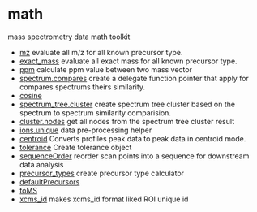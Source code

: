﻿# math

mass spectrometry data math toolkit

+ [mz](math/mz.1) evaluate all m/z for all known precursor type.
+ [exact_mass](math/exact_mass.1) evaluate all exact mass for all known precursor type.
+ [ppm](math/ppm.1) calculate ppm value between two mass vector
+ [spectrum.compares](math/spectrum.compares.1) create a delegate function pointer that apply for compares spectrums theirs similarity.
+ [cosine](math/cosine.1) 
+ [spectrum_tree.cluster](math/spectrum_tree.cluster.1) create spectrum tree cluster based on the spectrum to spectrum similarity comparision.
+ [cluster.nodes](math/cluster.nodes.1) get all nodes from the spectrum tree cluster result
+ [ions.unique](math/ions.unique.1) data pre-processing helper
+ [centroid](math/centroid.1) Converts profiles peak data to peak data in centroid mode.
+ [tolerance](math/tolerance.1) Create tolerance object
+ [sequenceOrder](math/sequenceOrder.1) reorder scan points into a sequence for downstream data analysis
+ [precursor_types](math/precursor_types.1) create precursor type calculator
+ [defaultPrecursors](math/defaultPrecursors.1) 
+ [toMS](math/toMS.1) 
+ [xcms_id](math/xcms_id.1) makes xcms_id format liked ROI unique id
